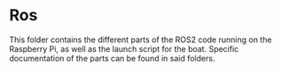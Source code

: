 # Ros
This folder contains the different parts of the ROS2 code running on the Raspberry Pi, as well as the launch script for the boat.
Specific documentation of the parts can be found in said folders.